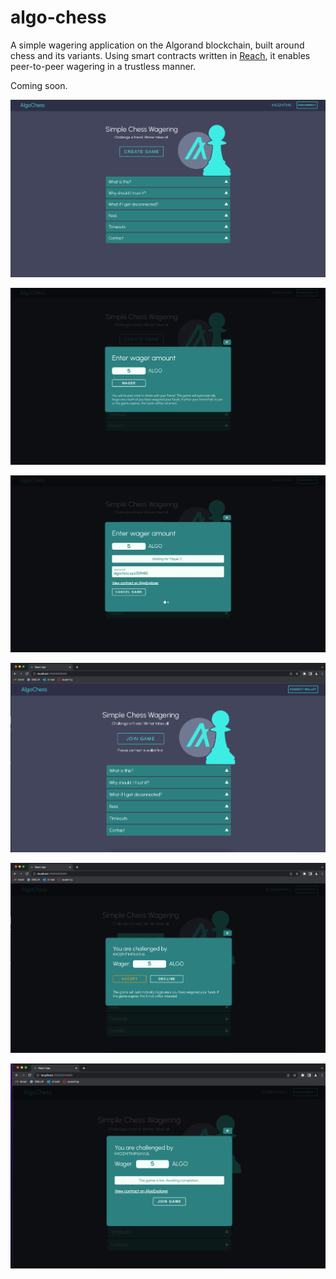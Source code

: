 # algo-chess

A simple wagering application on the Algorand blockchain, built around chess and its variants. Using smart contracts written in [Reach](https://reach.sh), it enables peer-to-peer wagering in a trustless manner.

Coming soon.


![alt text](https://github.com/imfeelingitchy/algo-chess/blob/main/images/img1.png)


![alt text](https://github.com/imfeelingitchy/algo-chess/blob/main/images/img2.png)


![alt text](https://github.com/imfeelingitchy/algo-chess/blob/main/images/img3.png)


![alt text](https://github.com/imfeelingitchy/algo-chess/blob/main/images/img4.png)


![alt text](https://github.com/imfeelingitchy/algo-chess/blob/main/images/img5.png)


![alt text](https://github.com/imfeelingitchy/algo-chess/blob/main/images/img6.png)
